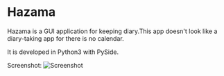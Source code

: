 Hazama
======

Hazama is a GUI application for keeping diary.This app doesn't look like a diary-taking app for there is no calendar.

It is developed in Python3 with PySide.

Screenshot:
![Screenshot](https://github.com/krrr/Hazama/raw/master/res/other_intro.png)

